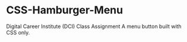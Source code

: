 # CSS-Hamburger-Menu

Digital Career Institute (DCI) Class Assignment 
A menu button built with CSS only. 
